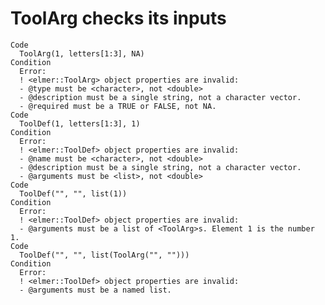 # ToolArg checks its inputs

    Code
      ToolArg(1, letters[1:3], NA)
    Condition
      Error:
      ! <elmer::ToolArg> object properties are invalid:
      - @type must be <character>, not <double>
      - @description must be a single string, not a character vector.
      - @required must be a TRUE or FALSE, not NA.
    Code
      ToolDef(1, letters[1:3], 1)
    Condition
      Error:
      ! <elmer::ToolDef> object properties are invalid:
      - @name must be <character>, not <double>
      - @description must be a single string, not a character vector.
      - @arguments must be <list>, not <double>
    Code
      ToolDef("", "", list(1))
    Condition
      Error:
      ! <elmer::ToolDef> object properties are invalid:
      - @arguments must be a list of <ToolArg>s. Element 1 is the number 1.
    Code
      ToolDef("", "", list(ToolArg("", "")))
    Condition
      Error:
      ! <elmer::ToolDef> object properties are invalid:
      - @arguments must be a named list.

